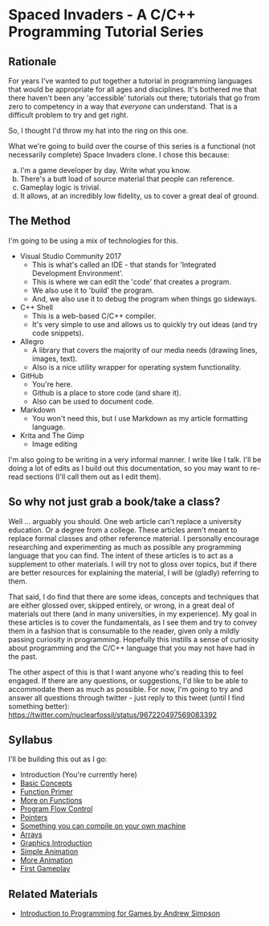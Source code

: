 # Spaced Invaders - A C/C++ Programming Tutorial Series

## Rationale

For years I've wanted to put together a tutorial in programming languages that would be appropriate for all ages and disciplines. It's bothered me that there haven't been any 'accessible' tutorials out there; tutorials that go from zero to competency in a way that _everyone_ can understand. That is a difficult problem to try and get right.

So, I thought I'd throw my hat into the ring on this one.

What we're going to build over the course of this series is a functional (not necessarily complete) Space Invaders clone. I chose this because:

<ol type="a">
 <li>I'm a game developer by day. Write what you know.</li>
 <li>There's a butt load of source material that people can reference.</li>
 <li>Gameplay logic is trivial.</li>
 <li>It allows, at an incredibly low fidelity, us to cover a great deal of ground.</li>
</ol>

## The Method

I'm going to be using a mix of technologies for this.

- Visual Studio Community 2017
  - This is what's called an IDE - that stands for 'Integrated Development Environment'.
  - This is where we can edit the 'code' that creates a program.
  - We also use it to 'build' the program.
  - And, we also use it to debug the program when things go sideways.
- C++ Shell
  - This is a web-based C/C++ compiler.
  - It's very simple to use and allows us to quickly try out ideas (and try code snippets).
- Allegro
  - A library that covers the majority of our media needs (drawing lines, images, text).
  - Also is a nice utility wrapper for operating system functionality.
- GitHub
  - You're here.
  - Github is a place to store code (and share it).
  - Also can be used to document code.
- Markdown
  - You won't need this, but I use Markdown as my article formatting language.
- Krita and The Gimp
  - Image editing

I'm also going to be writing in a very informal manner. I write like I talk. I'll be doing a lot of edits as I build out this documentation, so you may want to re-read sections (I'll call them out as I edit them).

## So why not just grab a book/take a class?

Well ... arguably you should. One web article can't replace a university education. Or a degree from a college. These articles aren't meant to replace formal classes and other reference material. I personally encourage researching and experimenting as much as possible any programming language that you can find. The intent of these articles is to act as a supplement to other materials. I will try not to gloss over topics, but if there are better resources for explaining the material, I will be (gladly) referring to them.

That said, I do find that there are some ideas, concepts and techniques that are either glossed over, skipped entirely, or wrong, in a great deal of materials out there (and in many universities, in my experience). My goal in these articles is to cover the fundamentals, as I see them and try to convey them in a fashion that is consumable to the reader, given only a mildly passing curiosity in programming. Hopefully this instills a sense of curiosity about programming and the C/C++ language that you may not have had in the past.

The other aspect of this is that I want anyone who's reading this to feel engaged. If there are any questions, or suggestions, I'd like to be able to accommodate them as much as possible. For now, I'm going to try and answer all questions through twitter - just reply to this tweet (until I find something better): https://twitter.com/nuclearfossil/status/967220497569083392

## Syllabus

I'll be building this out as I go:

- Introduction (You're currently here)
- [Basic Concepts](00.basicconcepts.md)
- [Function Primer](01.functionprimer.md)
- [More on Functions](01.morewithfunctions.md)
- [Program Flow Control](01.programflowcontrol.md)
- [Pointers](01.pointers.md)
- [Something you can compile on your own machine](02.firststeps.md)
- [Arrays](02.arrays.md)
- [Graphics Introduction](03.graphics.md)
- [Simple Animation](03.simpleanimation.md)
- [More Animation](03.moreanimation.md)
- [First Gameplay](04.gameplay01.md)

## Related Materials

- [Introduction to Programming for Games by Andrew Simpson](github.com/asimpson2004/ASCII_Invaders)
